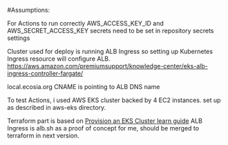 #Assumptions:

For Actions to run correctly AWS_ACCESS_KEY_ID and AWS_SECRET_ACCESS_KEY secrets need
to be set in repository secrets settings

Cluster used for deploy is running ALB Ingress so setting up Kubernetes Ingress resource will
configure ALB.
https://aws.amazon.com/premiumsupport/knowledge-center/eks-alb-ingress-controller-fargate/

local.ecosia.org CNAME is pointing to ALB DNS name

To test Actions, i used AWS EKS cluster backed by 4 EC2 instances. 
set up as described in aws-eks directory.

Terraform part is based on [Provision an EKS Cluster learn guide](https://learn.hashicorp.com/terraform/kubernetes/provision-eks-cluster)
ALB Ingress is alb.sh as a proof of concept for me, should be merged to terraform in next version.
